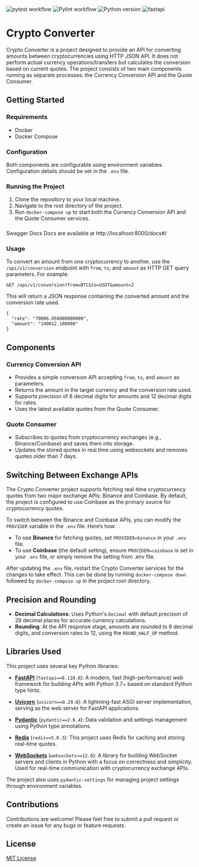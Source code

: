 ![pytest workflow](https://github.com/Sohimaster/crypto_converter/actions/workflows/pytest.yml/badge.svg)
![Pylint workflow](https://github.com/Sohimaster/crypto_converter/actions/workflows/pylint.yml/badge.svg)
![Python version](https://img.shields.io/badge/python-3.11-blue.svg)
![fastapi](https://img.shields.io/badge/FastAPI-005571)

# Crypto Converter
Crypto Converter is a project designed to provide an API for converting amounts between cryptocurrencies using HTTP JSON API. It does not perform actual currency operations/transfers but calculates the conversion based on current quotes. The project consists of two main components running as separate processes: the Currency Conversion API and the Quote Consumer.

## Getting Started

### Requirements
- Docker
- Docker Compose

### Configuration
Both components are configurable using environment variables. Configuration details should be set in the `.env` file.

### Running the Project
1. Clone the repository to your local machine.
2. Navigate to the root directory of the project.
3. Run `docker-compose up` to start both the Currency Conversion API and the Quote Consumer services.

###
Swagger Docs
Docs are available at http://localhost:8000/docs#/

### Usage
To convert an amount from one cryptocurrency to another, use the `/api/v1/conversion` endpoint with `from`, `to`, and `amount` as HTTP GET query parameters. For example:

`GET /api/v1/conversion?from=BTC&to=USDT&amount=2`

This will return a JSON response containing the converted amount and the conversion rate used.

```
{
  "rate": "70006.050000000000",
  "amount": "140012.100000"
}
```

## Components

### Currency Conversion API
- Provides a simple conversion API accepting `from`, `to`, and `amount` as parameters.
- Returns the amount in the target currency and the conversion rate used.
- Supports precision of 6 decimal digits for amounts and 12 decimal digits for rates.
- Uses the latest available quotes from the Quote Consumer.

### Quote Consumer
- Subscribes to quotes from cryptocurrency exchanges (e.g., Binance/Coinbase) and saves them into storage.
- Updates the stored quotes in real time using websockets and removes quotes older than 7 days.

## Switching Between Exchange APIs
The Crypto Converter project supports fetching real-time cryptocurrency quotes from two major exchange APIs: Binance and Coinbase. By default, the project is configured to use Coinbase as the primary source for cryptocurrency quotes.

To switch between the Binance and Coinbase APIs, you can modify the `PROVIDER` variable in the `.env` file. Here’s how:

- To use **Binance** for fetching quotes, set `PROVIDER=binance` in your `.env` file.
- To use **Coinbase** (the default setting), ensure `PROVIDER=coinbase` is set in your `.env` file, or simply remove the setting from .env file.

After updating the `.env` file, restart the Crypto Converter services for the changes to take effect. This can be done by running `docker-compose down` followed by `docker-compose up` in the project root directory.

## Precision and Rounding

- **Decimal Calculations**: Uses Python's `Decimal` with default precision of 28 decimal places for accurate currency calculations.
- **Rounding**: At the API response stage, amounts are rounded to 6 decimal digits, and conversion rates to 12, using the `ROUND_HALF_UP` method.

## Libraries Used

This project uses several key Python libraries:

- **[FastAPI](https://fastapi.tiangolo.com/)** (`fastapi==0.110.0`): A modern, fast (high-performance) web framework for building APIs with Python 3.7+ based on standard Python type hints.

- **[Uvicorn](https://www.uvicorn.org/)** (`uvicorn==0.29.0`): A lightning-fast ASGI server implementation, serving as the web server for FastAPI applications.

- **[Pydantic](https://pydantic-docs.helpmanual.io/)** (`pydantic==2.6.4`): Data validation and settings management using Python type annotations.

- **[Redis](https://redis.io/)** (`redis==5.0.3`): This project uses Redis for caching and storing real-time quotes.

- **[WebSockets](https://websockets.readthedocs.io/en/stable/)** (`websockets==12.0`): A library for building WebSocket servers and clients in Python with a focus on correctness and simplicity. Used for real-time communication with cryptocurrency exchange APIs.

The project also uses `pydantic-settings` for managing project settings through environment variables.


## Contributions
Contributions are welcome! Please feel free to submit a pull request or create an issue for any bugs or feature requests.

## License
[MIT License](LICENSE)
